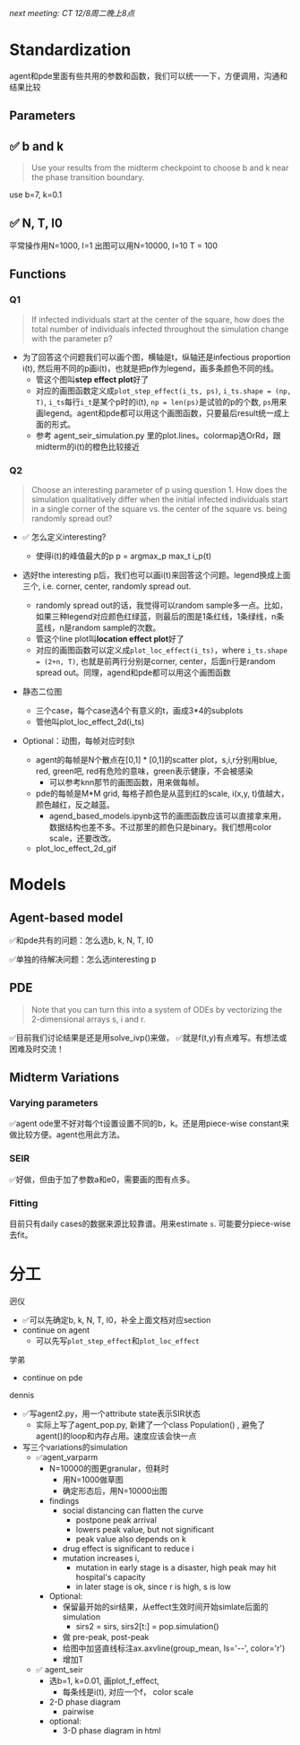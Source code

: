 
*next meeting: CT 12/8周二晚上8点*

# Standardization

agent和pde里面有些共用的参数和函数，我们可以统一一下，方便调用，沟通和结果比较

## Parameters

## ✅ b and k

 > Use your results from the midterm checkpoint to choose b and k near the phase transition boundary.

 use b=7, k=0.1

## ✅ N, T, I0

平常操作用N=1000, I=1
出图可以用N=10000, I=10
T = 100

## Functions

### Q1

> If infected individuals start at the center of the square, how does the total number of individuals infected throughout the simulation change with the parameter p?

- 为了回答这个问题我们可以画个图，横轴是t，纵轴还是infectious proportion i(t), 然后用不同的p画i(t)，也就是把p作为legend，画多条颜色不同的线。
  - 管这个图叫**step effect plot**好了
  - 对应的画图函数定义成`plot_step_effect(i_ts, ps)`,  `i_ts.shape = (np, T)`, `i_ts`每行`i_t`是某个p时的i(t), `np = len(ps)`是试验的p的个数, `ps`用来画legend。agent和pde都可以用这个画图函数，只要最后result统一成上面的形式。
  - 参考 agent_seir_simulation.py 里的plot.lines。colormap选OrRd，跟midterm的i(t)的橙色比较接近


### Q2

> Choose an interesting parameter of p using question 1. How does the simulation qualitatively differ when the initial infected individuals start in a single corner of the square vs. the center of the square vs. being randomly spread out?

- ✅ 怎么定义interesting?
  - 使得i(t)的峰值最大的p   p = argmax_p max_t i_p(t)

- 选好the interesting p后，我们也可以画i(t)来回答这个问题。legend换成上面三个, i.e. corner, center, randomly spread out.
  - randomly spread out的话，我觉得可以random sample多一点。比如，如果三种legend对应颜色红绿蓝，则最后的图是1条红线，1条绿线，n条蓝线，n是random sample的次数。
  - 管这个line plot叫**location effect plot**好了
  - 对应的画图函数可以定义成`plot_loc_effect(i_ts)`，where `i_ts.shape = (2+n, T)`, 也就是前两行分别是corner, center，后面n行是random spread out。同理，agend和pde都可以用这个画图函数


- 静态二位图
  - 三个case，每个case选4个有意义的t，画成3*4的subplots
  - 管他叫plot_loc_effect_2d(i_ts)

- Optional：动图，每帧对应时刻t
  - agent的每帧是N个散点在[0,1] * [0,1]的scatter plot，s,i,r分别用blue, red, green吧, red有危险的意味，green表示健康，不会被感染
    - 可以参考knn那节的画图函数，用来做每帧。
  - pde的每帧是M*M grid, 每格子颜色是从蓝到红的scale, i(x,y, t)值越大，颜色越红，反之越蓝。
    - agend_based_models.ipynb这节的画图函数应该可以直接拿来用，数据结构也差不多。不过那里的颜色只是binary。我们想用color scale，还要改改。
  - plot_loc_effect_2d_gif

# Models

## Agent-based model

✅和pde共有的问题：怎么选b, k, N, T, I0

✅单独的待解决问题：怎么选interesting p

## PDE

> Note that you can turn this into a system of ODEs by vectorizing the 2-dimensional arrays s, i and r.

✅目前我们讨论结果是还是用solve_ivp()来做，
✅就是f(t,y)有点难写。有想法或困难及时交流！

## Midterm Variations

### Varying parameters
✅agent
ode里不好对每个t设置设置不同的b，k。还是用piece-wise constant来做比较方便。agent也用此方法。

### SEIR
✅好做，但由于加了参数a和e0，需要画的图有点多。

### Fitting
目前只有daily cases的数据来源比较靠谱。用来estimate `s`.
可能要分piece-wise去fit。

# 分工

迥仪
  - ✅可以先确定b, k, N, T, I0，补全上面文档对应section
  - continue on agent
    - 可以先写`plot_step_effect`和`plot_loc_effect`

学弟
  - continue on pde

dennis
  - ✅写agent2.py，用一个attribute state表示SIR状态
    - 实际上写了agent_pop.py, 新建了一个class Population() , 避免了agent()的loop和内存占用。速度应该会快一点
  - 写三个variations的simulation
    - ✅agent_varparm
      - N=10000的图更granular，但耗时
        - 用N=1000做草图
        - 确定形态后，用N=10000出图
      - findings
        - social distancing can flatten the curve
          - postpone peak arrival
          - lowers peak value, but not significant
          - peak value also depends on k
        - drug effect is significant to reduce i
        - mutation increases i,
          - mutation in early stage is a disaster, high peak may hit hospital's capacity
          - in later stage is ok, since r is high, s is low
      - Optional:
        - 保留最开始的sir结果，从effect生效时间开始simlate后面的simulation
          - sirs2 = sirs, sirs2[t:] = pop.simulation()
        - 做 pre-peak, post-peak
        - 给图中加竖直线标注ax.axvline(group_mean, ls='--', color='r')
        - 增加T
    - ✅ agent_seir
      - 选b=1, k=0.01, 画plot_f_effect,
        - 每条线是i(t), 对应一个f，    color scale
      - 2-D phase diagram
        - pairwise
      - optional:
        - 3-D phase diagram in html
